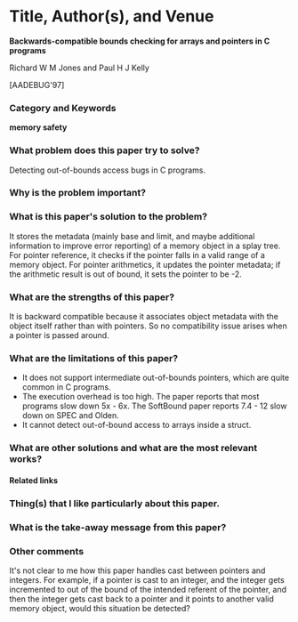 # Title, Author(s), and Venue
**Backwards-compatible bounds checking for arrays and pointers in C programs**

Richard W M Jones and Paul H J Kelly

[AADEBUG'97]

### Category and Keywords
**memory safety**

### What problem does this paper try to solve?
Detecting out-of-bounds access bugs in C programs.

### Why is the problem important?

### What is this paper's solution to the problem?
It stores the metadata (mainly base and limit, and maybe additional information
to improve error reporting) of a memory object in a splay tree. For
pointer reference, it checks if the pointer falls in a valid range of
a memory object.  For pointer arithmetics, it updates the pointer metadata;
if the arithmetic result is out of bound, it sets the pointer to be -2.

### What are the strengths of this paper?
It is backward compatible because it associates object metadata with the
object itself rather than with pointers. So no compatibility issue arises
when a pointer is passed around.

### What are the limitations of this paper?
- It does not support intermediate out-of-bounds pointers, which are quite
common in C programs.
- The execution overhead is too high. The paper reports that most programs
  slow down 5x - 6x. The SoftBound paper reports 7.4 - 12 slow down on
  SPEC and Olden.
- It cannot detect out-of-bound access to arrays inside a struct.

### What are other solutions and what are the most relevant works?

#### Related links

### Thing(s) that I like particularly about this paper.

### What is the take-away message from this paper?

### Other comments
It's not clear to me how this paper handles cast between pointers and
integers. For example, if a pointer is cast to an integer, and the
integer gets incremented to out of the bound of the intended referent
of the pointer, and then the integer gets cast back to a pointer and it
points to another valid memory object, would this situation be detected?
